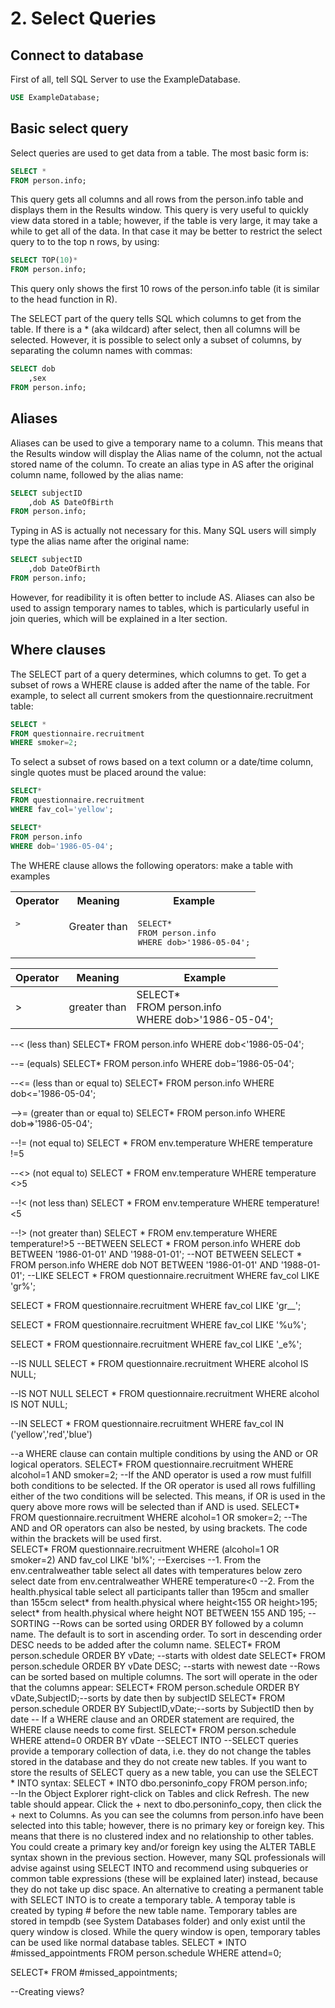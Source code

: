 # 2. Select Queries
## Connect to database
First of all, tell SQL Server to use the ExampleDatabase.
```SQL
USE ExampleDatabase;
```
## Basic select query
Select queries are used to get data from a table. The most basic form is:
```SQL
SELECT *
FROM person.info;
```
This query gets all columns and all rows from the person.info table and displays them in the Results window. This query is very useful to quickly view data stored in a table; however, if the table is very large, it may take a while to get all of the data. In that case it may be better to restrict the select query to to the top n rows, by using:
```SQL
SELECT TOP(10)*
FROM person.info;
```
This query only shows the first 10 rows of the person.info table (it is similar to the head function in R). 

The SELECT part of the query tells SQL which columns to get from the table. If there is a * (aka wildcard) after select, then all columns will be selected. However, it is possible to select only a subset of columns, by separating the column names with commas:
```SQL
SELECT dob
	,sex
FROM person.info;
```
## Aliases 
Aliases can be used to give a temporary name to a column. This means that the Results window will display the Alias name of the column, not the actual stored name of the column. To create an alias type in AS after the original column name, followed by the alias name:
```SQL
SELECT subjectID
	,dob AS DateOfBirth
FROM person.info;		
```
Typing in AS is actually not necessary for this. Many SQL users will simply type the alias name after the original name:
```SQL
SELECT subjectID
	,dob DateOfBirth
FROM person.info;
```
However, for readibility it is often better to include AS. Aliases can also be used to assign temporary names to tables, which is particularly useful in join queries, which will be explained in a lter section.
## Where clauses
The SELECT part of a query determines, which columns to get. To get a subset of rows a WHERE clause is added after the name of the table. For example, to select all current smokers from the questionnaire.recruitment table:
```SQL
SELECT *
FROM questionnaire.recruitment
WHERE smoker=2;
```
To select a subset of rows based on a text column or a date/time column, single quotes must be placed around the value:
```SQL
SELECT*
FROM questionnaire.recruitment
WHERE fav_col='yellow';

SELECT*
FROM person.info
WHERE dob='1986-05-04';
```
The WHERE clause allows the following operators: make a table with examples
<table>
<tr>
<th>Operator</th>
<th>Meaning</th>
<th>Example</th>	
</tr>
<tr>

<td>
<pre>
><br/><br/>
</pre>
</td>
<td>
Greater than<br/><br/>	
<td>
<pre lang="sql">
SELECT* 
FROM person.info 
WHERE dob>'1986-05-04';
</pre>
</td>

</tr>
</table>




|Operator|Meaning|Example|
|---|---|---|
|>|greater than|SELECT*<br>FROM person.info<br>WHERE dob>'1986-05-04';|
--< (less than)
SELECT*
FROM person.info
WHERE dob<'1986-05-04';

--= (equals)
SELECT*
FROM person.info
WHERE dob='1986-05-04';

--<= (less than or equal to)
SELECT*
FROM person.info
WHERE dob<='1986-05-04';

-->= (greater than or equal to)
SELECT*
FROM person.info
WHERE dob=>'1986-05-04';

--!= (not equal to)
SELECT *
FROM env.temperature
WHERE temperature !=5

--<> (not equal to)
SELECT *
FROM env.temperature
WHERE temperature <>5

--!< (not less than)
SELECT *
FROM env.temperature
WHERE temperature!<5

--!> (not greater than) 
SELECT *
FROM env.temperature
WHERE temperature!>5
--BETWEEN
SELECT *
FROM person.info
WHERE dob BETWEEN '1986-01-01' AND '1988-01-01';
--NOT BETWEEN
SELECT *
FROM person.info
WHERE dob NOT BETWEEN '1986-01-01' AND '1988-01-01';
--LIKE
SELECT *
FROM questionnaire.recruitment
WHERE fav_col LIKE 'gr%';

SELECT *
FROM questionnaire.recruitment
WHERE fav_col LIKE 'gr__';

SELECT *
FROM questionnaire.recruitment
WHERE fav_col LIKE '%u%';

SELECT *
FROM questionnaire.recruitment
WHERE fav_col LIKE '_e%';

--IS NULL
SELECT *
FROM questionnaire.recruitment
WHERE alcohol IS NULL;

--IS NOT NULL
SELECT *
FROM questionnaire.recruitment
WHERE alcohol IS NOT NULL;

--IN
SELECT *
FROM questionnaire.recruitment
WHERE fav_col IN ('yellow','red','blue')

--a WHERE clause can contain multiple conditions by using the AND or OR logical operators.
SELECT*
FROM questionnaire.recruitment
WHERE alcohol=1 AND smoker=2;
--If the AND operator is used a row must fulfill both conditions to be selected. If the OR operator is used all rows fulfilling either of the two conditions will be selected. This means, if OR is used in the query above more rows will be selected than if AND is used. 
SELECT*
FROM questionnaire.recruitment
WHERE alcohol=1 OR smoker=2;
--The AND and OR operators can also be nested, by using brackets. The code within the brackets will be used first.  
SELECT*
FROM questionnaire.recruitment
WHERE (alcohol=1 OR smoker=2) AND fav_col LIKE 'bl%';
--Exercises
--1. From the env.centralweather table select all dates with temperatures below zero
select date
from env.centralweather
WHERE temperature<0
--2. From the health.physical table select all participants taller than 195cm and smaller than 155cm
select*
from health.physical
where height<155 OR height>195;
select*
from health.physical
where height NOT BETWEEN 155 AND 195;
--SORTING
--Rows can be sorted using ORDER BY followed by a column name. The default is to sort in ascending order. To sort in descending order DESC needs to be added after the column name.
SELECT*
FROM person.schedule
ORDER BY vDate; --starts with oldest date
SELECT*
FROM person.schedule
ORDER BY vDate DESC; --starts with newest date
--Rows can be sorted based on multiple columns. The sort will operate in the oder that the columns appear:
SELECT*
FROM person.schedule
ORDER BY vDate,SubjectID;--sorts by date then by subjectID
SELECT*
FROM person.schedule
ORDER BY SubjectID,vDate;--sorts by SubjectID then by date
-- If a WHERE clause and an ORDER statement are required, the WHERE clause needs to come first.
SELECT*
FROM person.schedule 
WHERE attend=0
ORDER BY vDate
--SELECT INTO
--SELECT queries provide a temporary collection of data, i.e. they do not change the tables stored in the database and they do not create new tables. If you want to store the results of SELECT query as a new table, you can use the SELECT * INTO syntax:
SELECT *
INTO dbo.personinfo_copy
FROM person.info;  
--In the Object Explorer right-click on Tables and click Refresh. The new table should appear. Click the + next to dbo.personinfo_copy, then click the + next to Columns. As you can see the columns from person.info have been selected into this table; however, there is no primary key or foreign key. This means that there is no clustered index and no relationship to other tables. You could create a primary key and/or foreign key using the ALTER TABLE syntax shown in the previous section. However, many SQL professionals will advise against using SELECT INTO and recommend using subqueries or common table expressions (these will be explained later) instead, because they do not take up disc space. An alternative to creating a permanent table with SELECT INTO is to create a temporary table. A temporay table is created by typing # before the new table name. Temporary tables are stored in tempdb (see System Databases folder) and only exist until the query window is closed. While the query window is open, temporary tables can be used like normal database tables. 
SELECT *
INTO #missed_appointments
FROM person.schedule
WHERE attend=0;  

SELECT*
FROM #missed_appointments;  


--Creating views?
